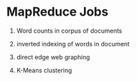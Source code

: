 # MapReduce Jobs

1) Word counts in corpus of documents

2) inverted indexing of words in document

3) direct edge web graphing

4) K-Means clustering